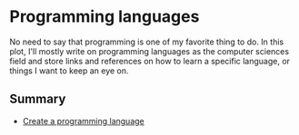 # Programming languages

No need to say that programming is one of my favorite thing to do. In this plot, I'll mostly write on programming languages as the computer sciences field and store links and references on how to learn a specific language, or things I want to keep an eye on.

## Summary

* [Create a programming language](create_programming_language.md)

